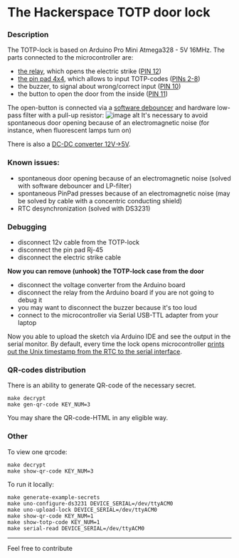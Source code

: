 # The Hackerspace TOTP door lock

### Description
The TOTP-lock is based on Arduino Pro Mini Atmega328 - 5V 16MHz. The parts connected to the microcontroller are: 
 - [the relay](https://allegro.pl/oferta/modul-1-kanalowy-przekaznik-5v-10a-7953863748), which opens the electric strike ([PIN 12](https://github.com/hakierspejs/hsldz_totp_lock/blob/aedc9e4bd50019f3f2bc459a3ce09191bc713dde/hsldz_totp_lock.ino#L10)) 
 - [the pin pad 4x4](https://allegro.pl/oferta/klawiatura-membranowa-numeryczna-4x4-arduino-9611679849), which allows to input TOTP-codes ([PINs 2-8](https://github.com/hakierspejs/hsldz_totp_lock/blob/aedc9e4bd50019f3f2bc459a3ce09191bc713dde/hsldz_totp_lock.ino#L32))
 - the buzzer, to signal about wrong/correct input ([PIN 10](https://github.com/hakierspejs/hsldz_totp_lock/blob/aedc9e4bd50019f3f2bc459a3ce09191bc713dde/hsldz_totp_lock.ino#L9))
 - the button to open the door from the inside  ([PIN 11](https://github.com/hakierspejs/hsldz_totp_lock/blob/aedc9e4bd50019f3f2bc459a3ce09191bc713dde/hsldz_totp_lock.ino#L11))
 
The open-button is connected via a [software debouncer](https://github.com/hakierspejs/hsldz_totp_lock/blob/aedc9e4bd50019f3f2bc459a3ce09191bc713dde/hsldz_totp_lock.ino#L113) and hardware low-pass filter with a pull-up resistor:
![image alt](https://i.imgur.com/PGhv3sQ.png)
It's necessary to avoid spontaneous door opening because of an electromagnetic noise (for instance, when fluorescent lamps turn on)


There is also a [DC-DC converter 12V->5V](https://www.aphelektra.com/regulatory-napiecia/6033-modul-przetwornicy-step-down-mp2307-1v-17v-18a.html). 

### Known issues:
 - spontaneous door opening  because of an electromagnetic noise  (solved with software debouncer and LP-filter)
 - spontaneous PinPad presses because of an electromagnetic noise (may be solved by cable with a concentric conducting shield)
 - RTC desynchronization (solved with DS3231)


### Debugging 
* disconnect 12v cable from the TOTP-lock 
* disconnect the pin pad Rj-45 
* disconnect the electric strike cable 

**Now you can remove (unhook) the TOTP-lock case from the door**
* disconnect the voltage converter from the Arduino board  
* disconnect the relay from the Arduino board if you are not going to debug it
* you may want to disconnect the buzzer because it's too loud
* connect to the microcontroller via Serial USB-TTL adapter from your laptop

Now you able to upload the sketch via Arduino IDE and see the output in the serial monitor.
By default, every time the lock opens microcontroller [prints out the Unix timestamp from the RTC to the serial interface](https://github.com/hakierspejs/hsldz_totp_lock/blob/aedc9e4bd50019f3f2bc459a3ce09191bc713dde/hsldz_totp_lock.ino#L9).
  

### QR-codes distribution
There is an ability to generate QR-code of the necessary secret. 
``` 
make decrypt
make gen-qr-code KEY_NUM=3
``` 
You may share the QR-code-HTML in any eligible way.


### Other

To view one qrcode:
```
make decrypt
make show-qr-code KEY_NUM=3
```

To run it locally:
```
make generate-example-secrets
make uno-configure-ds3231 DEVICE_SERIAL=/dev/ttyACM0
make uno-upload-lock DEVICE_SERIAL=/dev/ttyACM0
make show-qr-code KEY_NUM=1
make show-totp-code KEY_NUM=1
make serial-read DEVICE_SERIAL=/dev/ttyACM0
```

-----------------------------
Feel free to contribute
